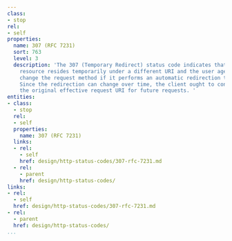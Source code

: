 ```yaml
---
class:
- stop
rel:
- self
properties:
  name: 307 (RFC 7231)
  sort: 763
  level: 3
  description: 'The 307 (Temporary Redirect) status code indicates that the target
    resource resides temporarily under a different URI and the user agent MUST NOT
    change the request method if it performs an automatic redirection to that URI.
    Since the redirection can change over time, the client ought to continue using
    the original effective request URI for future requests. '
entities:
- class:
  - stop
  rel:
  - self
  properties:
    name: 307 (RFC 7231)
  links:
  - rel:
    - self
    href: design/http-status-codes/307-rfc-7231.md
  - rel:
    - parent
    href: design/http-status-codes/
links:
- rel:
  - self
  href: design/http-status-codes/307-rfc-7231.md
- rel:
  - parent
  href: design/http-status-codes/
...
```

